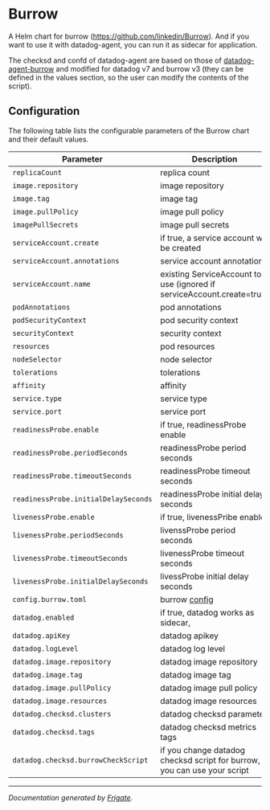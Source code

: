
Burrow
===========

A Helm chart for burrow (https://github.com/linkedin/Burrow).
And if you want to use it with datadog-agent, you can run it as sidecar for application.

The checksd and confd of datadog-agent are based on those of [datadog-agent-burrow](https://github.com/packetloop/datadog-agent-burrow)
and modified for datadog v7 and burrow v3 (they can be defined in the values section, so the user can modify the contents of the script).


## Configuration

The following table lists the configurable parameters of the Burrow chart and their default values.

| Parameter                | Description             | Default        |
| ------------------------ | ----------------------- | -------------- |
| `replicaCount` | replica count | `1` |
| `image.repository` | image repository | `"docker.pkg.github.com/linkedin/burrow/burrow"` |
| `image.tag` | image tag | `"v1.3.4"` |
| `image.pullPolicy` | image pull policy | `"IfNotPresent"` |
| `imagePullSecrets` | image pull secrets  | `[]` |
| `serviceAccount.create` | if true, a service account will be created  | `true` |
| `serviceAccount.annotations` | service account annotations | `{}` |
| `serviceAccount.name` | existing ServiceAccount to use (ignored if serviceAccount.create=true) | `""` |
| `podAnnotations` | pod annotations | `{}` |
| `podSecurityContext` | pod security context | `{}` |
| `securityContext` | security context | `{}` |
| `resources` | pod resources  | `{}` |
| `nodeSelector` | node selector | `{}` |
| `tolerations` | tolerations | `[]` |
| `affinity` | affinity | `{}` |
| `service.type` | service type | `"ClusterIP"` |
| `service.port` | service port  | `8080` |
| `readinessProbe.enable` | if true, readinessProbe enable | `true` |
| `readinessProbe.periodSeconds` | readinessProbe period seconds | `60` |
| `readinessProbe.timeoutSeconds` | readinessProbe timeout seconds | `3` |
| `readinessProbe.initialDelaySeconds` | readinessProbe initial delay seconds | `10` |
| `livenessProbe.enable` | if true, livenessPribe enable | `true` |
| `livenessProbe.periodSeconds` | livenssProbe period seconds  | `60` |
| `livenessProbe.timeoutSeconds` | livenessProbe timeout seconds | `1` |
| `livenessProbe.initialDelaySeconds` | livessProbe initial delay seconds | `30` |
| `config.burrow.toml` | burrow [config](https://github.com/linkedin/Burrow/wiki/Configuration) | `---` |
| `datadog.enabled` | if true, datadog works as sidecar, | `false` |
| `datadog.apiKey` | datadog apikey  | `""` |
| `datadog.logLevel` | datadog log level | `"INFO"` |
| `datadog.image.repository` | datadog image repository | `"datadog/agent"` |
| `datadog.image.tag` | datadog image tag | `7` |
| `datadog.image.pullPolicy` | datadog image pull policy | `"Always"` |
| `datadog.image.resources` | datadog image resources | `null` |
| `datadog.checksd.clusters` | datadog checksd parameter | `["local"]` |
| `datadog.checksd.tags` | datadog checksd metrics tags | `null` |
| `datadog.checksd.burrowCheckScript` | if you change datadog checksd script for burrow, you can use your script | `null` |


---
_Documentation generated by [Frigate](https://frigate.readthedocs.io)._

